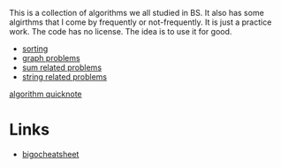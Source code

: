 
This is a collection of algorithms we all studied in BS. It also has some algirthms that I come by frequently or not-frequently. It is just a practice work. The code has no license. The idea is to use it for good.

- [sorting](sorting)
- [graph problems](graph)
- [sum related problems](sum)
- [string related problems](string)

[algorithm quicknote](algorithms_summary.md)

Links
=====

- [bigocheatsheet](bigocheatsheet.com)
